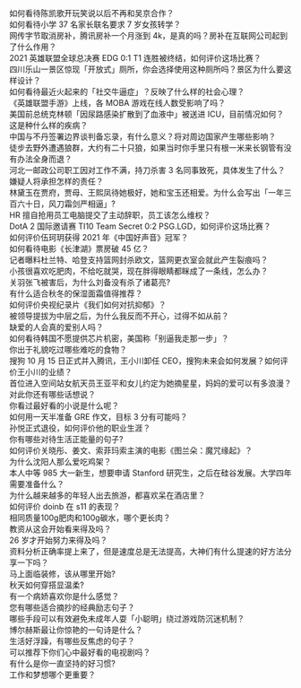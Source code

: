如何看待陈凯歌开玩笑说以后不再和吴京合作？  
如何看待小学 37 名家长联名要求 7 岁女孩转学？  
网传字节取消房补，腾讯房补一个月涨到 4k，是真的吗？房补在互联网公司起到了什么作用？  
2021 英雄联盟全球总决赛 EDG 0:1 T1 连胜被终结，如何评价这场比赛？  
四川乐山一景区惊现「开放式」厕所，你会选择使用这种厕所吗？景区为什么要这样设计？  
如何看待最近火起来的「社交牛逼症」？反映了什么样的社会心理？  
《英雄联盟手游》上线，各 MOBA 游戏在线人数受影响了吗？  
美国前总统克林顿「因尿路感染扩散到了血液中」被送进 ICU，目前情况如何？这是种什么样的疾病？  
中国与不丹签署边界谈判备忘录，有什么意义？将对周边国家产生哪些影响？  
徒步去野外遭遇狼群，大约有二十只狼，如果当时你手里只有根一米来长钢管有没有办法全身而退？  
河北一邮政公司职工因对工作不满，持刀杀害 3 名同事致死，具体发生了什么？嫌疑人将承担怎样的责任？  
林黛玉在贾府，贾母、王熙凤待她极好，她和宝玉还相爱。为什么会写出「一年三百六十日，风刀霜剑严相逼」?  
HR 擅自抢用员工电脑提交了主动辞职，员工该怎么维权？  
DotA 2 国际邀请赛 TI10 Team Secret 0:2 PSG.LGD，如何评价这场比赛？  
如何评价伍珂玥获得 2021 年《中国好声音》冠军？  
如何看待电影《长津湖》票房破 45 亿？  
记者曝料杜兰特、哈登支持篮网封杀欧文，篮网更衣室会就此产生裂痕吗？  
小孩很喜欢吃肥肉，不给吃就哭，现在胖得眼睛都眯成了一条线，怎么办？  
关羽张飞被害后，为什么刘备没有杀了诸葛亮?  
有什么适合秋冬的保湿面霜值得推荐？  
如何评价央视纪录片《我们如何对抗抑郁》？  
被领导提拔为中层之后，为什么我反而不开心，过得不如从前？  
缺爱的人会真的爱别人吗？  
如何看待韩国不愿提供芯片机密，美国称「别逼我走那一步」？  
你出于礼貌吃过哪些难吃的食物？  
搜狗 10 月 15 日正式并入腾讯，王小川卸任 CEO，搜狗未来会如何发展？如何评价王小川的业绩？  
首位进入空间站女航天员王亚平和女儿约定为她摘星星，妈妈的爱可以有多浪漫？对此你还有哪些话想说？  
你看过最好看的小说是什么呢？  
如何用一天半准备 GRE 作文，目标 3 分有可能吗？  
孙悦正式退役，如何评价他的职业生涯？  
你有哪些对待生活正能量的句子?  
如何评价关晓彤、姜文、索菲玛索主演的电影《图兰朵：魔咒缘起》？  
为什么沈阳人那么爱吃鸡架？  
本人中等 985 大一新生，想要申请 Stanford 研究生，之后在硅谷发展。大学四年需要准备什么？  
为什么越来越多的年轻人出去旅游，都喜欢呆在酒店里？  
如何评价 doinb 在 s11 的表现？  
相同质量100g肥肉和100g碳水，哪个更长肉？  
教资从这会开始看来得及吗？  
26 岁才开始努力来得及吗？  
资料分析正确率提上来了，但是速度总是无法提高，大神们有什么提速的好方法分享一下吗？  
马上面临装修，该从哪里开始?  
秋天如何穿搭显温柔?  
有一个病娇喜欢你是什么感觉？  
您有哪些适合摘抄的经典励志句子？  
哪些手段可以有效避免未成年人耍「小聪明」绕过游戏防沉迷机制？  
博尔赫斯最让你惊艳的一句诗是什么？  
生活好浮躁，有哪些反焦虑的句子？  
可以推荐下你们心中最好看的电视剧吗？  
有什么是你一直坚持的好习惯?  
工作和梦想哪个更重要？  
